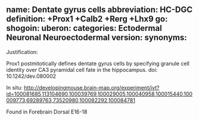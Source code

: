 name: Dentate gyrus cells
abbreviation: HC-DGC
definition: +Prox1 +Calb2 +Rerg +Lhx9 
go:
shogoin: 
uberon:
categories: Ectodermal Neuronal Neuroectodermal
version:
synonyms:
---

Justification:

Prox1 postmitotically defines dentate gyrus cells by specifying granule cell identity over CA3 pyramidal cell fate in the hippocampus.
doi: 10.1242/dev.080002

In situ: http://developingmouse.brain-map.org/experiment/ivt?id=100081685,113104690,100039769,100029005,100040958,100015440,100009773,69289763,73520980,100082292,100084781

Found in Forebrain Dorsal E16-18